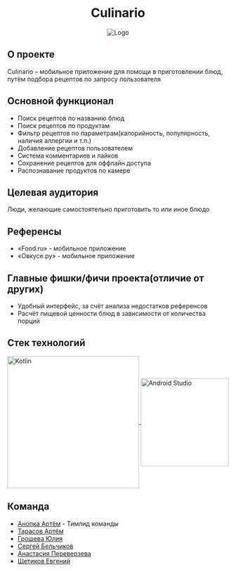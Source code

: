 <h1 align=center>Culinario</h1>

<div align=center>
  <img alt="Logo" src=https://github.com/user-attachments/assets/0f75a2ab-df9b-48b9-a722-f2021df5451b>
</div>

## О проекте

Culinario – мобильное приложение для помощи в приготовлении блюд, путём подбора рецептов по запросу пользователя

## Основной функционал

- Поиск рецептов по названию блюд
- Поиск рецептов по продуктам
- Фильтр рецептов по параметрам(калорийность, популярность, наличия аллергии и т.п.)
- Добавление рецептов пользователем
- Система комментариев и лайков
- Сохранение рецептов для оффлайн доступа
- Распознавание продуктов по камере

## Целевая аудитория

Люди, желающие самостоятельно приготовить то или иное блюдо

## Референсы

- «Food.ru» - мобильное приложение
- «Овкусе.ру» - мобильное приложение

## Главные фишки/фичи проекта(отличие от других)

- Удобный интерфейс, за счёт анализа недостатков референсов
- Расчёт пищевой ценности блюд в зависимости от количества порций

## Стек технологий

<div>
  <a href="https://kotlinlang.org/">
    <img align=center src="https://user-images.githubusercontent.com/63420603/154792502-5d96b5cd-79b6-4edb-b855-fdf674aa00ed.png" alt="Kotlin" height=300>
  </a>  
  <a href="https://developer.android.com/studio">
    <img align=center src="https://habrastorage.org/getpro/habr/post_images/7cd/975/a25/7cd975a258b183f96cbbf5e2696623d8.png" alt="Android Studio" height=200>
  </a>
</div>

## Команда
* [Анопка Артём](https://github.com/veselchak24) - Тимлид команды
* [Тарасов Артём](https://github.com/TarasovArtem2005)
* [Грошева Юлия](https://github.com/yuliya-grosheva)
* [Сергей Бельчиков](https://github.com/RePti-LoiD)
* [Анастасия Переверзева](https://github.com/Anastasia2306)
* [Щетиков Евгений](https://github.com/evgenious6)
